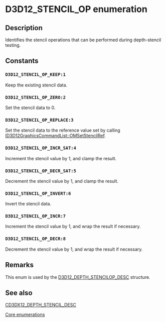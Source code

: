 # D3D12_STENCIL_OP enumeration

## Description

Identifies the stencil operations that can be performed during depth-stencil testing.

## Constants

### `D3D12_STENCIL_OP_KEEP:1`

Keep the existing stencil data.

### `D3D12_STENCIL_OP_ZERO:2`

Set the stencil data to 0.

### `D3D12_STENCIL_OP_REPLACE:3`

Set the stencil data to the reference value set by calling [ID3D12GraphicsCommandList::OMSetStencilRef](https://learn.microsoft.com/windows/win32/api/d3d12/nf-d3d12-id3d12graphicscommandlist-omsetstencilref).

### `D3D12_STENCIL_OP_INCR_SAT:4`

Increment the stencil value by 1, and clamp the result.

### `D3D12_STENCIL_OP_DECR_SAT:5`

Decrement the stencil value by 1, and clamp the result.

### `D3D12_STENCIL_OP_INVERT:6`

Invert the stencil data.

### `D3D12_STENCIL_OP_INCR:7`

Increment the stencil value by 1, and wrap the result if necessary.

### `D3D12_STENCIL_OP_DECR:8`

Decrement the stencil value by 1, and wrap the result if necessary.

## Remarks

This enum is used by the [D3D12_DEPTH_STENCILOP_DESC](https://learn.microsoft.com/windows/desktop/api/d3d12/ns-d3d12-d3d12_depth_stencilop_desc) structure.

## See also

[CD3DX12_DEPTH_STENCIL_DESC](https://learn.microsoft.com/windows/desktop/direct3d12/cd3dx12-depth-stencil-desc)

[Core enumerations](https://learn.microsoft.com/windows/desktop/direct3d12/direct3d-12-enumerations)